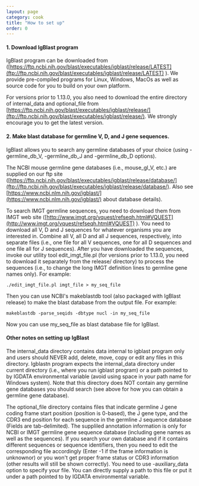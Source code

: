 ```yaml
---
layout: page
category: cook
title: "How to set up"
order: 0
---
```

#### 1. Download IgBlast program

IgBlast program can be downloaded from ([https://ftp.ncbi.nih.gov/blast/executables/igblast/release/LATEST](ftp://ftp.ncbi.nih.gov/blast/executables/igblast/release/LATEST) ).  We provide pre-compiled programs for Linux, Windows, MacOs as well as source code for you to build on your own platform. 

For versions prior to 1.13.0, you also need to download the entire directory of internal_data and optional_file from [https://ftp.ncbi.nih.gov/blast/executables/igblast/release/](ftp://ftp.ncbi.nih.gov/blast/executables/igblast/release/).  We strongly encourage you to get the latest version.

#### 2. Make blast database for germline V, D, and J gene sequences.  

IgBlast allows you to search any germline databases of your choice (using -germline_db_V, -germline_db_J and -germline_db_D options).

The NCBI mouse germline gene databases (i.e., mouse_gl_V, etc.) are supplied on our ftp site ([https://ftp.ncbi.nih.gov/blast/executables/igblast/release/database/](ftp://ftp.ncbi.nih.gov/blast/executables/igblast/release/database/).  Also see [https://www.ncbi.nlm.nih.gov/igblast/](https://www.ncbi.nlm.nih.gov/igblast/) about database details).
  
To search IMGT germline sequences, you need to download them from IMGT web site 
([http://www.imgt.org/vquest/refseqh.html#VQUEST](http://www.imgt.org/vquest/refseqh.html#VQUEST) ).  You need to download all V, D and J sequences for whatever organisms you are interested in.  Combine all V, all D and all J sequences, respectively, into separate files (i.e., one file for all V sequences, one for all D sequences and one file all for J sequences).  After you have downloaded the sequences, invoke our utility tool edit_imgt_file.pl (for versions prior to 1.13.0, you need to download it separately from the release/ directory) to process the sequences (i.e., to change the long IMGT definition lines to germline gene names only).  For example:

```
./edit_imgt_file.pl imgt_file > my_seq_file
```

Then you can use NCBI's makeblastdb tool (also packaged with IgBlast release) to make the blast database from the output file.  For example:

```
makeblastdb -parse_seqids -dbtype nucl -in my_seq_file
```

Now you can use my_seq_file as blast database file for IgBlast.

#### Other notes on setting up IgBlast 
The internal_data directory contains data internal to igblast program only and users should NEVER add, delete, move, copy or edit any files in this directory.  Igblastn program expects the internal_data directory under current directory (i.e., where you run igblast 
program) or a path pointed to by IGDATA environmental variable (avoid using space in your path name for 
Windows system). Note that this directory does NOT contain any germline gene databases you should search (see above 
for how you can obtain a germline gene database).

The optional_file directory contains files that indicate germline J gene coding frame start position (position is 0-based), the J gene type, and the CDR3 end position for each sequence in the germline J sequence database (Fields are tab-delimited).  The suppliled annotation information is only for NCBI or IMGT  germline gene sequence database (including gene names as well as the sequences).   If you search your own database and if it contains different sequences or sequence identifiers, then you need to edit the corresponding file accordingly (Enter -1 if the frame information is unknownor) or you won't get proper frame status or CDR3 information (other results will still be shown correctly).  You need to use -auxiliary_data option to specify your file. You can directly supply a path to this file or put it under a path pointed to by IGDATA environmental variable.
